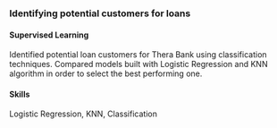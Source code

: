 ### Identifying potential customers for loans

#### Supervised Learning

Identified potential loan customers for Thera Bank using classification techniques. Compared models built with Logistic Regression and KNN algorithm in order to select the best performing one.

#### Skills

Logistic Regression, KNN, Classification
